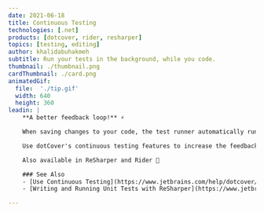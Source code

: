```yaml
---
date: 2021-06-18
title: Continuous Testing
technologies: [.net]
products: [dotcover, rider, resharper]
topics: [testing, editing]
author: khalidabuhakmeh
subtitle: Run your tests in the background, while you code.
thumbnail: ./thumbnail.png
cardThumbnail: ./card.png
animatedGif:
  file:  './tip.gif'
  width: 640
  height: 360
leadin: |
    **A better feedback loop!** ⚡

    When saving changes to your code, the test runner automatically runs the tests that are affected by those changes.

    Use dotCover's continuous testing features to increase the feedback loop between writing, compiling, and verifying tests in your test suite.

    Also available in ReSharper and Rider 💪

    ### See Also
    - [Use Continuous Testing](https://www.jetbrains.com/help/dotcover/Work_with_Continuous_Testing.html)
    - [Writing and Running Unit Tests with ReSharper](https://www.jetbrains.com/dotnet/guide/tutorials/resharper-essentials/unit-testing/)

---
```

